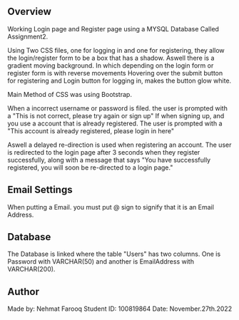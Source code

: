 ## Overview
Working Login page and Register page using a MYSQL Database Called Assignment2.

Using Two CSS files, one for logging in and one for registering, they allow the login/register form to be a box that has a shadow.
Aswell there is a gradient moving background. In which depending on the login form or register form is with reverse movements
Hovering over the submit button for registering and Login button for logging in, makes the button glow white.

Main Method of CSS was using Bootstrap.

When a incorrect username or password is filed. the user is prompted with a "This is not correct, please try again or sign up"
If when signing up, and you use a account that is already registered. The user is prompted with a "This account is already registered, please login in here"

Aswell a delayed re-direction is used when registering an account. The user is redirected to the login page after 3 seconds when they register successfully, along with a message
that says "You have successfully registered, you will soon be re-directed to a login page."

## Email Settings
When putting a Email. you must put @ sign to signify that it is an Email Address.

## Database
The Database is linked where the table "Users" has two columns. One is Password with VARCHAR(50) and another is EmailAddress with VARCHAR(200).

## Author
Made by: Nehmat Farooq
Student ID: 100819864
Date: November.27th.2022

